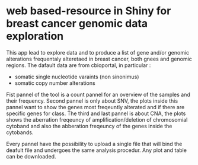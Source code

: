 # web based-resource in Shiny for breast cancer genomic data exploration 

This app lead to explore data and to produce a list of gene and/or  genomic alterations frequentaly alteretaed in breast cancer, both gnees and genomic regions.
The dafault data are from cbioportal, in particular : 
- somatic single nucleotide varaints (non sinonimus)
-  somatic copy number alterations

Fist pannel of the tool is a count pannel for an overview of the samples and their frequency. Second pannel is only about SNV, the plots inside this pannel want 
to show the genes most freqeuntly alterated and if there are specific genes for class. The third and last pannel is about CNA, the plots shows the aberration freqeuncy of amplification/deletion of chromosomial cytoband and also the abberation freqeuncy of the genes inside the cytobands. 

Every pannel have the possibility to upload a single file that will bind the deafult file and undergoes the same analysis procedur. Any plot and table can be downloaded.
